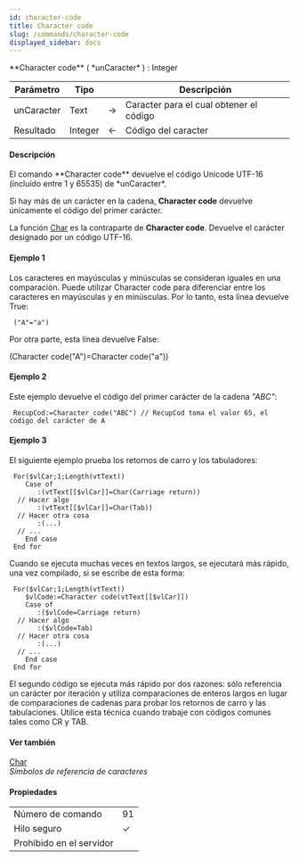 ```yaml
---
id: character-code
title: Character code
slug: /commands/character-code
displayed_sidebar: docs
---
```


<!--REF #_command_.Character code.Syntax-->**Character code** ( *unCaracter* ) : Integer<!-- END REF-->
<!--REF #_command_.Character code.Params-->
| Parámetro | Tipo |  | Descripción |
| --- | --- | --- | --- |
| unCaracter | Text | &#8594;  | Caracter para el cual obtener el código |
| Resultado | Integer | &#8592; | Código del caracter |

<!-- END REF-->

#### Descripción 

<!--REF #_command_.Character code.Summary-->El comando **Character code** devuelve el código Unicode UTF-16 (incluído entre 1 y 65535) de *unCaracter*.<!-- END REF-->   
  
Si hay más de un carácter en la cadena, **Character code** devuelve únicamente el código del primer carácter.

La función [Char](char.md) es la contraparte de **Character code**. Devuelve el carácter designado por un código UTF-16\. 

#### Ejemplo 1 

Los caracteres en mayúsculas y minúsculas se consideran iguales en una comparación. Puede utilizar Character code para diferenciar entre los caracteres en mayúsculas y en minúsculas. Por lo tanto, esta línea devuelve True:

```4d
 ("A"="a")
```

Por otra parte, esta línea devuelve False:  
  
(Character code("A")=Character code("a"))

#### Ejemplo 2 

Este ejemplo devuelve el código del primer carácter de la cadena *"ABC"*:

```4d
 RecupCod:=Character code("ABC") // RecupCod toma el valor 65, el código del carácter de A
```

#### Ejemplo 3 

El siguiente ejemplo prueba los retornos de carro y los tabuladores: 

```4d
 For($vlCar;1;Length(vtText))
    Case of
       :(vtText[[$vlCar]]=Char(Carriage return))
  // Hacer algo
       :(vtText[[$vlCar]]=Char(Tab))
  // Hacer otra cosa
       :(...)
  // ...
    End case
 End for
```

Cuando se ejecuta muchas veces en textos largos, se ejecutará más rápido, una vez compilado, si se escribe de esta forma:

```4d
 For($vlCar;1;Length(vtText))
    $vlCode:=Character code(vtText[[$vlCar]])
    Case of
       :($vlCode=Carriage return)
  // Hacer algo
       :($vlCode=Tab)
  // Hacer otra cosa
       :(...)
  // ...
    End case
 End for
```

El segundo código se ejecuta más rápido por dos razones: sólo referencia un carácter por iteración y utiliza comparaciones de enteros largos en lugar de comparaciones de cadenas para probar los retornos de carro y las tabulaciones. Utilice esta técnica cuando trabaje con códigos comunes tales como CR y TAB.

#### Ver también 

[Char](char.md)  
*Símbolos de referencia de caracteres*  

#### Propiedades
|  |  |
| --- | --- |
| Número de comando | 91 |
| Hilo seguro | &check; |
| Prohibido en el servidor ||


